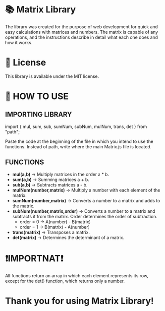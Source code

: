 # 📚 Matrix Library

The library was created for the purpose of web development for quick and easy calculations with matrices and numbers. The matrix is ​​capable of any operations, and the instructions describe in detail what each one does and how it works.

# 📄 License

This library is available under the MIT license.

# 📖 HOW TO USE

## IMPORTING LIBRARY

import { mul, sum, sub, sumNum, subNum, mulNum, trans, det } from "path";

Paste the code at the beginning of the file in which you intend to use the functions. Instead of path, write where the main Matrix.js file is located.

## FUNCTIONS

- **mul(a,b)** -> Multiply matrices in the order a * b.
- **sum(a,b)** -> Summing matrices a + b.
- **sub(a,b)** -> Subtracts matrices a - b.
- **mulNum(number,matrix)** -> Multiply a number with each element of the matrix.
- **sumNum(number,matrix)** -> Converts a number to a matrix and adds to the matrix.
- **subNum(number,matrix,order)** -> Converts a number to a matrix and subtracts it from the matrix. Order determines the order of subtraction.
  - order = 0 -> A(number) - B(matrix)
  - order = 1 -> B(matrix) - A(number)
- **trans(matrix)** -> Transposes a matrix.
- **det(matrix)** -> Determines the determinant of a matrix.

# ❗**IMPORTNAT**❗

All functions return an array in which each element represents its row, except for the det() function, which returns only a number.

# Thank you for using Matrix Library!
